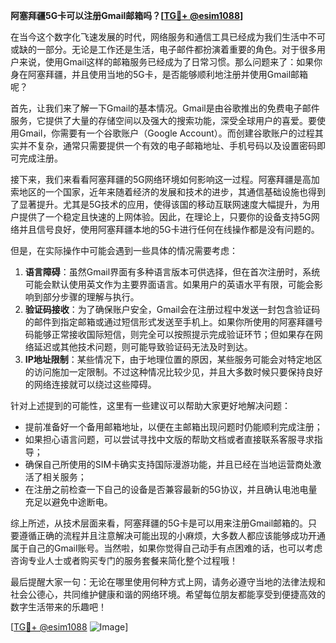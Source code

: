 **阿塞拜疆5G卡可以注册Gmail邮箱吗？[[TG💪+ @esim1088](https://t.me/s/esim1088)]**

在当今这个数字化飞速发展的时代，网络服务和通信工具已经成为我们生活中不可或缺的一部分。无论是工作还是生活，电子邮件都扮演着重要的角色。对于很多用户来说，使用Gmail这样的邮箱服务已经成为了日常习惯。那么问题来了：如果你身在阿塞拜疆，并且使用当地的5G卡，是否能够顺利地注册并使用Gmail邮箱呢？

首先，让我们来了解一下Gmail的基本情况。Gmail是由谷歌推出的免费电子邮件服务，它提供了大量的存储空间以及强大的搜索功能，深受全球用户的喜爱。要使用Gmail，你需要有一个谷歌账户（Google Account）。而创建谷歌账户的过程其实并不复杂，通常只需要提供一个有效的电子邮箱地址、手机号码以及设置密码即可完成注册。

接下来，我们来看看阿塞拜疆的5G网络环境如何影响这一过程。阿塞拜疆是高加索地区的一个国家，近年来随着经济的发展和技术的进步，其通信基础设施也得到了显著提升。尤其是5G技术的应用，使得该国的移动互联网速度大幅提升，为用户提供了一个稳定且快速的上网体验。因此，在理论上，只要你的设备支持5G网络并且信号良好，使用阿塞拜疆本地的5G卡进行任何在线操作都是没有问题的。

但是，在实际操作中可能会遇到一些具体的情况需要考虑：

1. **语言障碍**：虽然Gmail界面有多种语言版本可供选择，但在首次注册时，系统可能会默认使用英文作为主要界面语言。如果用户的英语水平有限，可能会影响到部分步骤的理解与执行。
2. **验证码接收**：为了确保账户安全，Gmail会在注册过程中发送一封包含验证码的邮件到指定邮箱或通过短信形式发送至手机上。如果你所使用的阿塞拜疆号码能够正常接收国际短信，则完全可以按照提示完成验证环节；但如果存在网络延迟或其他技术问题，则可能导致验证码无法及时到达。
3. **IP地址限制**：某些情况下，由于地理位置的原因，某些服务可能会对特定地区的访问施加一定限制。不过这种情况比较少见，并且大多数时候只要保持良好的网络连接就可以绕过这些障碍。

针对上述提到的可能性，这里有一些建议可以帮助大家更好地解决问题：
- 提前准备好一个备用邮箱地址，以便在主邮箱出现问题时仍能顺利完成注册；
- 如果担心语言问题，可以尝试寻找中文版的帮助文档或者直接联系客服寻求指导；
- 确保自己所使用的SIM卡确实支持国际漫游功能，并且已经在当地运营商处激活了相关服务；
- 在注册之前检查一下自己的设备是否兼容最新的5G协议，并且确认电池电量充足以避免中途断电。

综上所述，从技术层面来看，阿塞拜疆的5G卡是可以用来注册Gmail邮箱的。只要遵循正确的流程并且注意解决可能出现的小麻烦，大多数人都应该能够成功开通属于自己的Gmail账号。当然啦，如果你觉得自己动手有点困难的话，也可以考虑咨询专业人士或者购买专门的服务套餐来简化整个过程哦！

最后提醒大家一句：无论在哪里使用何种方式上网，请务必遵守当地的法律法规和社会公德心，共同维护健康和谐的网络环境。希望每位朋友都能享受到便捷高效的数字生活带来的乐趣吧！

[[TG💪+ @esim1088](https://t.me/s/esim1088) ![Image](https://i.postimg.cc/4NQfJmqS/Snipaste-2025-05-13-00-14-12.png)]